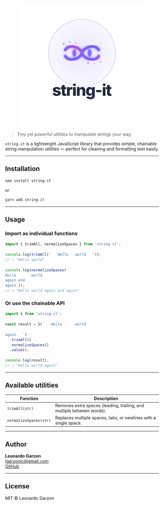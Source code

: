 <div align="center">
  <img src="string_it_logo.svg" alt="string-it Logo" width="400"/>
</div>



> Tiny yet powerful utilities to manipulate strings your way.

`string-it` is a lightweight JavaScript library that provides simple, chainable string manipulation utilities — perfect for cleaning and formatting text easily.

---

## Installation

```bash
npm install string-it
```

or

```bash
yarn add string-it
```

---

## Usage

### Import as individual functions

```js
import { trimAll, normalizeSpaces } from 'string-it';

console.log(trimAll('   Hello   world   '));
// → "Hello world"

console.log(normalizeSpaces(`
Hello		world  
again and
again`));
// → "Hello world again and again"
```

### Or use the chainable API

```js
import S from 'string-it';

const result = S(`   Hello		world

again   `)
  .trimAll()
  .normalizeSpaces()
  .value();

console.log(result);
// → "Hello world again"
```

---

## Available utilities
| Function | Description |
|-----------|-------------|
| `trimAll(str)` | Removes extra spaces (leading, trailing, and multiple between words). |
| `normalizeSpaces(str)` | Replaces multiple spaces, tabs, or newlines with a single space. |

---

## Author
**Leonardo Garzon**  
[lgarzonlc@gmail.com](mailto:lgarzonlc@gmail.com)  
[GitHub](https://github.com/Leonardo-Garzon-1995/string-it)

---

##  License
MIT © Leonardo Garzon
